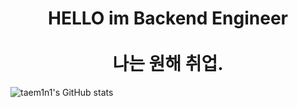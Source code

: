 <h1 align = "center"> HELLO im Backend Engineer <br><br>
나는 원해 취업. 
</h1>

![taem1n1's GitHub stats](https://github-readme-stats.vercel.app/api?username=TeMlN&show_icons=true&theme=radical)

